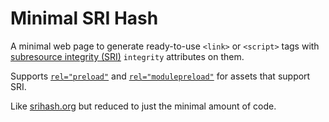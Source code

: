 # Minimal SRI Hash

A minimal web page to generate ready-to-use `<link>` or `<script>` tags with
[subresource integrity (SRI)](https://developer.mozilla.org/en-US/docs/Web/Security/Subresource_Integrity)
`integrity` attributes on them.

Supports
[`rel="preload"`](https://developer.mozilla.org/en-US/docs/Web/HTML/Attributes/rel/preload)
and
[`rel="modulepreload"`](https://developer.mozilla.org/en-US/docs/Web/HTML/Attributes/rel/modulepreload) for assets that support SRI.

Like [srihash.org](https://www.srihash.org/) but reduced to just the minimal
amount of code.
